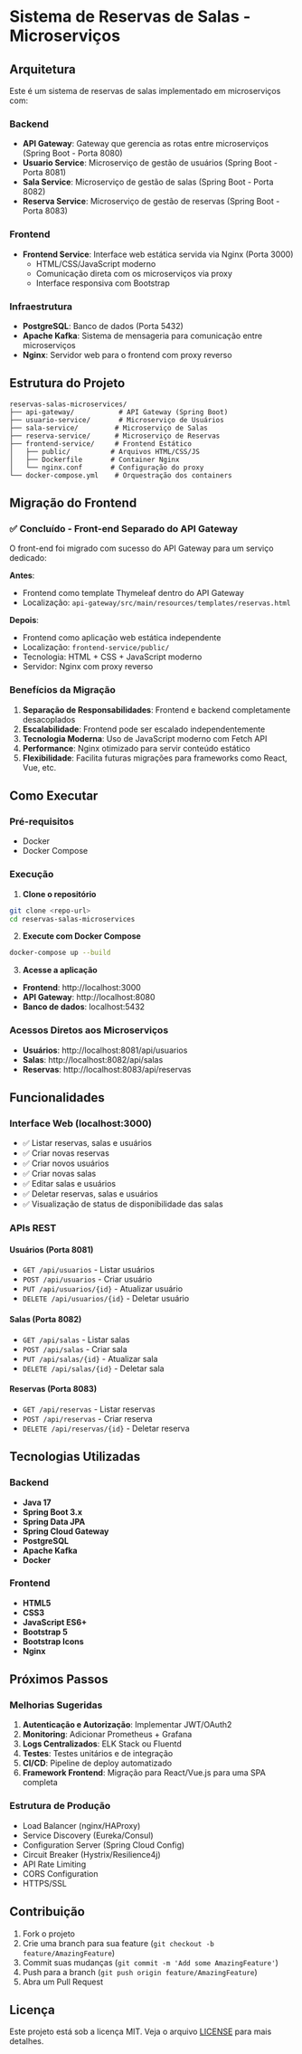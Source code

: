 # Sistema de Reservas de Salas - Microserviços

## Arquitetura

Este é um sistema de reservas de salas implementado em microserviços com:

### Backend
- **API Gateway**: Gateway que gerencia as rotas entre microserviços (Spring Boot - Porta 8080)
- **Usuario Service**: Microserviço de gestão de usuários (Spring Boot - Porta 8081)
- **Sala Service**: Microserviço de gestão de salas (Spring Boot - Porta 8082)
- **Reserva Service**: Microserviço de gestão de reservas (Spring Boot - Porta 8083)

### Frontend
- **Frontend Service**: Interface web estática servida via Nginx (Porta 3000)
  - HTML/CSS/JavaScript moderno
  - Comunicação direta com os microserviços via proxy
  - Interface responsiva com Bootstrap

### Infraestrutura
- **PostgreSQL**: Banco de dados (Porta 5432)
- **Apache Kafka**: Sistema de mensageria para comunicação entre microserviços
- **Nginx**: Servidor web para o frontend com proxy reverso

## Estrutura do Projeto

```
reservas-salas-microservices/
├── api-gateway/           # API Gateway (Spring Boot)
├── usuario-service/       # Microserviço de Usuários
├── sala-service/         # Microserviço de Salas
├── reserva-service/      # Microserviço de Reservas
├── frontend-service/     # Frontend Estático
│   ├── public/          # Arquivos HTML/CSS/JS
│   ├── Dockerfile       # Container Nginx
│   └── nginx.conf       # Configuração do proxy
└── docker-compose.yml    # Orquestração dos containers
```

## Migração do Frontend

### ✅ Concluído - Front-end Separado do API Gateway

O front-end foi migrado com sucesso do API Gateway para um serviço dedicado:

**Antes**: 
- Frontend como template Thymeleaf dentro do API Gateway
- Localização: `api-gateway/src/main/resources/templates/reservas.html`

**Depois**:
- Frontend como aplicação web estática independente
- Localização: `frontend-service/public/`
- Tecnologia: HTML + CSS + JavaScript moderno
- Servidor: Nginx com proxy reverso

### Benefícios da Migração

1. **Separação de Responsabilidades**: Frontend e backend completamente desacoplados
2. **Escalabilidade**: Frontend pode ser escalado independentemente
3. **Tecnologia Moderna**: Uso de JavaScript moderno com Fetch API
4. **Performance**: Nginx otimizado para servir conteúdo estático
5. **Flexibilidade**: Facilita futuras migrações para frameworks como React, Vue, etc.

## Como Executar

### Pré-requisitos
- Docker
- Docker Compose

### Execução

1. **Clone o repositório**
```bash
git clone <repo-url>
cd reservas-salas-microservices
```

2. **Execute com Docker Compose**
```bash
docker-compose up --build
```

3. **Acesse a aplicação**
- **Frontend**: http://localhost:3000
- **API Gateway**: http://localhost:8080
- **Banco de dados**: localhost:5432

### Acessos Diretos aos Microserviços

- **Usuários**: http://localhost:8081/api/usuarios
- **Salas**: http://localhost:8082/api/salas  
- **Reservas**: http://localhost:8083/api/reservas

## Funcionalidades

### Interface Web (localhost:3000)
- ✅ Listar reservas, salas e usuários
- ✅ Criar novas reservas
- ✅ Criar novos usuários
- ✅ Criar novas salas
- ✅ Editar salas e usuários
- ✅ Deletar reservas, salas e usuários
- ✅ Visualização de status de disponibilidade das salas

### APIs REST

#### Usuários (Porta 8081)
- `GET /api/usuarios` - Listar usuários
- `POST /api/usuarios` - Criar usuário
- `PUT /api/usuarios/{id}` - Atualizar usuário
- `DELETE /api/usuarios/{id}` - Deletar usuário

#### Salas (Porta 8082)
- `GET /api/salas` - Listar salas
- `POST /api/salas` - Criar sala
- `PUT /api/salas/{id}` - Atualizar sala
- `DELETE /api/salas/{id}` - Deletar sala

#### Reservas (Porta 8083)
- `GET /api/reservas` - Listar reservas
- `POST /api/reservas` - Criar reserva
- `DELETE /api/reservas/{id}` - Deletar reserva

## Tecnologias Utilizadas

### Backend
- **Java 17**
- **Spring Boot 3.x**
- **Spring Data JPA**
- **Spring Cloud Gateway**
- **PostgreSQL**
- **Apache Kafka**
- **Docker**

### Frontend
- **HTML5**
- **CSS3**
- **JavaScript ES6+**
- **Bootstrap 5**
- **Bootstrap Icons**
- **Nginx**

## Próximos Passos

### Melhorias Sugeridas
1. **Autenticação e Autorização**: Implementar JWT/OAuth2
2. **Monitoring**: Adicionar Prometheus + Grafana
3. **Logs Centralizados**: ELK Stack ou Fluentd
4. **Testes**: Testes unitários e de integração
5. **CI/CD**: Pipeline de deploy automatizado
6. **Framework Frontend**: Migração para React/Vue.js para uma SPA completa

### Estrutura de Produção
- Load Balancer (nginx/HAProxy)
- Service Discovery (Eureka/Consul)
- Configuration Server (Spring Cloud Config)
- Circuit Breaker (Hystrix/Resilience4j)
- API Rate Limiting
- CORS Configuration
- HTTPS/SSL

## Contribuição

1. Fork o projeto
2. Crie uma branch para sua feature (`git checkout -b feature/AmazingFeature`)
3. Commit suas mudanças (`git commit -m 'Add some AmazingFeature'`)
4. Push para a branch (`git push origin feature/AmazingFeature`)
5. Abra um Pull Request

## Licença

Este projeto está sob a licença MIT. Veja o arquivo [LICENSE](LICENSE) para mais detalhes. 